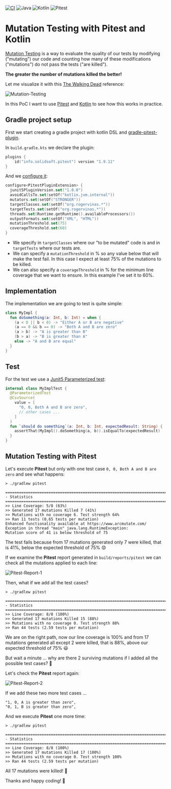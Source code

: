[![CI](https://github.com/rogervinas/mutation-testing/actions/workflows/gradle.yml/badge.svg)](https://github.com/rogervinas/mutation-testing/actions/workflows/gradle.yml)
![Java](https://img.shields.io/badge/Java-21-blue?labelColor=black)
![Kotlin](https://img.shields.io/badge/Kotlin-2.0.0-blue?labelColor=black)
![Pitest](https://img.shields.io/badge/Pitest-1.9.11-blue?labelColor=black)

# Mutation Testing with Pitest and Kotlin

[Mutation Testing](https://en.wikipedia.org/wiki/Mutation_testing) is a way to evaluate the quality of our tests by modifying ("mutating") our code and counting how many of these modifications ("mutations") do not pass the tests ("are killed"). 

**The greater the number of mutations killed the better!**

Let me visualize it with this [The Walking Dead](https://www.imdb.com/title/tt1520211/) reference:

![Mutation-Testing](doc/mutation-testing.png)

In this PoC I want to use [Pitest](https://pitest.org/) and [Kotlin](https://kotlinlang.org/) to see how this works in practice.

## Gradle project setup

First we start creating a gradle project with kotlin DSL and [gradle-pitest-plugin](https://plugins.gradle.org/plugin/info.solidsoft.pitest).

In `build.gradle.kts` we declare the plugin:
```kotlin
plugins {
    id("info.solidsoft.pitest") version "1.9.11"
}
```

And we [configure it](https://github.com/szpak/gradle-pitest-plugin#plugin-configuration):
```kotlin
configure<PitestPluginExtension> {
  junit5PluginVersion.set("1.0.0")
  avoidCallsTo.set(setOf("kotlin.jvm.internal"))
  mutators.set(setOf("STRONGER"))
  targetClasses.set(setOf("org.rogervinas.*"))
  targetTests.set(setOf("org.rogervinas.*"))
  threads.set(Runtime.getRuntime().availableProcessors())
  outputFormats.set(setOf("XML", "HTML"))
  mutationThreshold.set(75)
  coverageThreshold.set(60)
}
```
* We specify in `targetClasses` where our "to be mutated" code is and in `targetTests` where our tests are.
* We can specify a `mutationThreshold` in % so any value below that will make the test fail. In this case I expect at least 75% of the mutations to be killed.
* We can also specify a `coverageThreshold` in % for the minimum line coverage that we want to ensure. In this example I've set it to 60%.

## Implementation

The implementation we are going to test is quite simple:
```kotlin
class MyImpl {
  fun doSomething(a: Int, b: Int) = when {
    (a < 0 || b < 0) -> "Either A or B are negative"
    (a == 0 && b == 0) -> "Both A and B are zero"
    (a > b) -> "A is greater than B"
    (b > a) -> "B is greater than A"
    else -> "A and B are equal"
  }
}
```

## Test

For the test we use a [Junit5 Parameterized test](https://junit.org/junit5/docs/current/user-guide/#writing-tests-parameterized-tests):
```kotlin
internal class MyImplTest {
  @ParameterizedTest
  @CsvSource(
    value = [
      "0, 0, Both A and B are zero",
      // other cases ...
    ]
  )
  fun `should do something`(a: Int, b: Int, expectedResult: String) {
    assertThat(MyImpl().doSomething(a, b)).isEqualTo(expectedResult)
  }
}
```

## Mutation Testing with Pitest

Let's execute **Pitest** but only with one test case `0, 0, Both A and B are zero` and see what happens:

```shell
> ./gradlew pitest

================================================================================
- Statistics
================================================================================
>> Line Coverage: 5/8 (63%)
>> Generated 17 mutations Killed 7 (41%)
>> Mutations with no coverage 6. Test strength 64%
>> Ran 11 tests (0.65 tests per mutation)
Enhanced functionality available at https://www.arcmutate.com/
Exception in thread "main" java.lang.RuntimeException:
Mutation score of 41 is below threshold of 75
```

The test fails because from 17 mutations generated only 7 were killed, that is 41%, below the expected threshold of 75% 😟

If we examine the **Pitest** report generated in `build/reports/pitest` we can check all the mutations applied to each line:

![Pitest-Report-1](doc/pitest-report-1.png)

Then, what if we add all the test cases?

```shell
> ./gradlew pitest

================================================================================
- Statistics
================================================================================
>> Line Coverage: 8/8 (100%)
>> Generated 17 mutations Killed 15 (88%)
>> Mutations with no coverage 0. Test strength 88%
>> Ran 44 tests (2.59 tests per mutation)
```

We are on the right path, now our line coverage is 100% and from 17 mutations generated all except 2 were killed, that is 88%, above our expected threshold of 75% 😃

But wait a minute ... why are there 2 surviving mutations if I added all the possible test cases? 🤔

Let's check the **Pitest** report again:

![Pitest-Report-2](doc/pitest-report-2.png)

If we add these two more test cases ...
```
"1, 0, A is greater than zero",
"0, 1, B is greater than zero",
```

And we execute **Pitest** one more time:

```shell
> ./gradlew pitest

================================================================================
- Statistics
================================================================================
>> Line Coverage: 8/8 (100%)
>> Generated 17 mutations Killed 17 (100%)
>> Mutations with no coverage 0. Test strength 100%
>> Ran 44 tests (2.59 tests per mutation)
```

All 17 mutations were killed! 🎉

Thanks and happy coding! 💙
